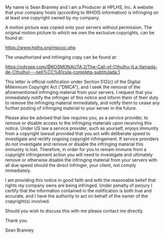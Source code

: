 My name is Sean Branney and I am a Producer at HPLHS, Inc. A website that your company hosts (according to WHOIS information) is infringing on at least one copyright owned by my company.

A motion picture was copied onto your servers without permission. The original motion picture to which we own the exclusive copyrights, can be found at:

https://www.hplhs.org/mpcoc.php

The unauthorized and infringing copy can be found at:

https://odysee.com/@KOSMONAUTA:2/The-Call-of-Cthulhu-(La-llamada-de-Cthulhu)---peli%CC%81cula-completa-subtitulada:1

This letter is official notification under Section 512(c) of the Digital Millennium Copyright Act ("DMCA"), and I seek the removal of the aforementioned infringing material from your servers. I request that you immediately notify the infringer of this notice and inform them of their duty to remove the infringing material immediately, and notify them to cease any further posting of infringing material to your server in the future.

Please also be advised that law requires you, as a service provider, to remove or disable access to the infringing materials upon receiving this notice. Under US law a service provider, such as yourself, enjoys immunity from a copyright lawsuit provided that you act with deliberate speed to investigate and rectify ongoing copyright infringement. If service providers do not investigate and remove or disable the infringing material this immunity is lost. Therefore, in order for you to remain immune from a copyright infringement action you will need to investigate and ultimately remove or otherwise disable the infringing material from your servers with all due speed should the direct infringer, your client, not comply immediately.

I am providing this notice in good faith and with the reasonable belief that rights my company owns are being infringed. Under penalty of perjury I certify that the information contained in the notification is both true and accurate, and I have the authority to act on behalf of the owner of the copyright(s) involved.

Should you wish to discuss this with me please contact me directly.

Thank you.

Sean Branney
